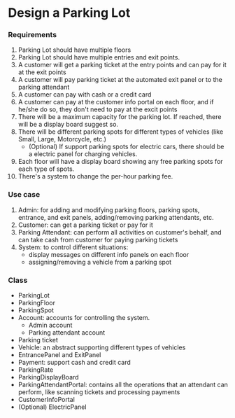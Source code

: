 # Design a Parking Lot

### Requirements 
1. Parking Lot should have multiple floors
2. Parking Lot should have multiple entries and exit points.
3. A customer will get a parking ticket at the entry points and can pay for it at the exit points
4. A customer will pay parking ticket at the automated exit panel or to the parking attendant
5. A customer can pay with cash or a credit card
6. A customer can pay at the customer info portal on each floor, and if he/she do so, they don't need to pay at the excit points
7. There will be a maximum capacity for the parking lot. If reached, there will be a display board suggest so.
8. There will be different parking spots for different types of vehicles (like Small, Large, Motorcycle, etc.)
    * (Optional) If support parking spots for electric cars, there should be a electric panel for charging vehicles.
9. Each floor will have a display board showing any free parking spots for each type of spots.
10. There's a system to change the per-hour parking fee. 

### Use case 
1. Admin: for adding and modifying parking floors, parking spots, entrance, and exit panels, adding/removing parking attendants, etc.
2. Customer: can get a parking ticket or pay for it
3. Parking Attendant: can perform all activities on customer's behalf, and can take cash from customer for paying parking tickets
4. System: to control different situations:
    * display messages on different info panels on each floor
    * assigning/removing a vehicle from a parking spot

### Class
* ParkingLot
* ParkingFloor
* ParkingSpot
* Account: accounts for controlling the system.
    * Admin account
    * Parking attendant account
* Parking ticket
* Vehicle: an abstract supporting different types of vehicles
* EntrancePanel and ExitPanel
* Payment: support cash and credit card
* ParkingRate
* ParkingDisplayBoard
* ParkingAttendantPortal: contains all the operations that an attendant can perform, like scanning tickets and processing payments
* CustomerInfoPortal
* (Optional) ElectricPanel





